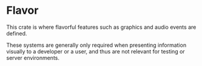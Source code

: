 # Flavor

This crate is where flavorful features such as graphics and audio events are defined.

These systems are generally only required when presenting information visually to a developer
or a user, and thus are not relevant for testing or server environments.
